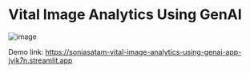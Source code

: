 # Vital Image Analytics Using GenAI

![image](https://github.com/SoniaSatam/Vital-Image-Analytics-Using-GenAI/assets/105906605/ade18e5a-10c5-4a7a-82b9-d311b2b2c1bb)


Demo link: https://soniasatam-vital-image-analytics-using-genai-app-jvjk7n.streamlit.app
